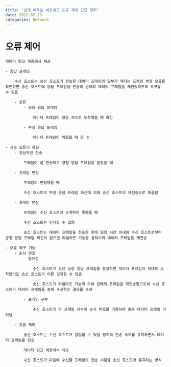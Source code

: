 ```yaml
---
title: "쉽게 배우는 네트워크 오류 제어 간단 정리"
date: 2022-02-23
categories: Network
---
```


# 오류 제어

    데이터 링크 계층에서 제공

    - 응답 프레임

        수신 호스트는 송신 호스트가 전송한 데이터 프레임의 일부가 깨지는 프레임 변형 오류를 확인하면 송신 호스트에 응답 프레임을 전송해 원래의 데이터 프레임을 재전송하도록 요구할 수 있음

        - 종류
            - 긍정 응답 프레임

                데이터 프레임이 정상 적으로 도착했을 때 회신

            - 부정 응답 프레임

                데이터 프레임이 깨졌을 때 회 신

    - 전송 오류의 유형
        - 정상적인 전송

            프레임이 잘 전송되고 긍정 응답 프레임을 받았을 때

        - 프레임 변형

            프레임이 변형됐을 때

            수신 호스트의 부정 응답 프레임 회신에 의해 송신 호스트의 재전송으로 해결함

        - 프레임 분실

            프레임이 수신 호스트에 도착하지 못했을 때

            수신 호스트는 인지할 수 없음

            송신 호스트는 데이터 프레임을 전송한 후에 일정 시간 이내에 수신 호스트로부터 긍정 응답 프레임 회신이 없으면 타임아웃 기능을 동작시켜 데이터 프레임을 재전송

    - 오류 복구 기능
        - 순서 번호
            - 필요성

                수신 호스트가 보낸 긍정 응답 프레임을 분실하면 데이터 프레임이 제대로 도착했어도 송신 호스트가 이를 인지할 수 없음

                송신 호스트가 타임아웃 기능에 의해 원래의 프레임을 재전송함으로써 수신 호스트가 데이터 프레임을 중복 수신하는 결과를 초래

            - 프레임 구분

                수신 호스트가 각 프레임 내부에 순서 번호를 기록하여 중복 데이터 프레임 가려냄

        - 흐름 제어

            송신 호스트는 수신 호스트가 감당할 수 있을 정도의 전송 속도를 유지하면서 데이터 프레임을 전송

            데이터 링크 계층에서 제공

            수신 호스트가 다음에 수신할 프레임의 전송 시점을 송신 호스트에 통지하는 방식

